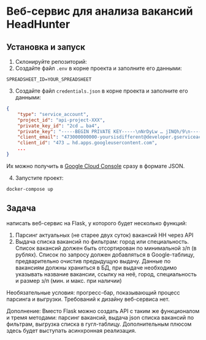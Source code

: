 # Веб-сервис для анализа вакансий HeadHunter

## Установка и запуск

1. Склонируйте репозиторий:
2. Создайте файл `.env` в корне проекта и заполните его данными:
```env
SPREADSHEET_ID=YOUR_SPREADSHEET
```
3. Создайте файл `credentials.json` в корне проекта и заполните его данными:
```json
{
    "type": "service_account",
    "project_id": "api-project-XXX",
    "private_key_id": "2cd … ba4",
    "private_key": "-----BEGIN PRIVATE KEY-----\nNrDyLw … jINQh/9\n-----END PRIVATE KEY-----\n",
    "client_email": "473000000000-yoursisdifferent@developer.gserviceaccount.com",
    "client_id": "473 … hd.apps.googleusercontent.com",
    ...
}
```
Их можно получить в [Google Cloud Console](https://console.cloud.google.com/) сразу в формате JSON.

4. Запустите проект:
```bash
docker-compose up
```

## Задача
написать веб-сервис на Flask, у которого будет несколько функций:
1. Парсинг актуальных (не старее двух суток) вакансий HH через API
2. Выдача списка вакансий по фильтрам: город или специальность. Список вакансий должен быть отсортирован по минимальной з/п (в рублях). Список по запросу должен добавляться в Google-таблицу, предварительно очистив предыдущую выдачу. Данные по вакансиям должны храниться в БД, при выдаче необходимо указывать название вакансии, ссылку на неё, город, специальность и размер з/п (мин. и макс. при наличии)
 
Необязательные условия: 
прогресс-бар, показывающий процесс парсинга и выгрузки. Требований к дизайну веб-сервиса нет.

Дополнение: 
Вместо Flask можно создать API с таким же функционалом и тремя методами: парсинг вакансий, выдача json списка вакансий по фильтрам, выгрузка списка в гугл-таблицу. Дополнительным плюсом здесь будет выступать асинхронная реализация.
